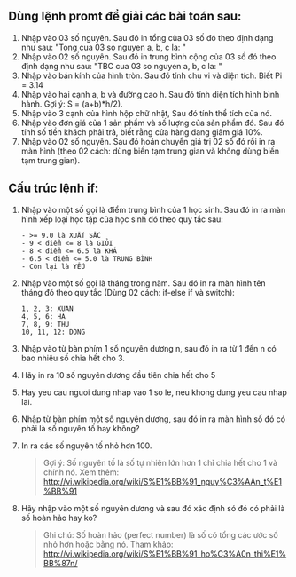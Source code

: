 ## Dùng lệnh promt để giải các bài toán sau:

1. Nhập vào 03 số nguyên. Sau đó in tổng của 03 số đó theo định dạng như sau: "Tong cua 03 so nguyen a, b, c la: "
2. Nhập vào 02 số nguyên. Sau đó in trung bình cộng của 03 số đó theo định dạng như sau: "TBC cua 03 so nguyen a, b, c la: "
3. Nhập vào bán kính của hình tròn. Sau đó tính chu vi và diện tích. Biết Pi = 3.14
4. Nhập vào hai cạnh a, b và đường cao h. Sau đó tính diện tích hình bình hành. Gợi ý: S = (a+b)\*h/2).
5. Nhập vào 3 cạnh của hình hộp chữ nhật, Sau đó tính thể tích của nó.
6. Nhập vào đơn giá của 1 sản phẩm và số lượng của sản phẩm đó. Sau đó tính số tiền khách phải trả, biết rằng cửa hàng đang giảm giá 10%.
7. Nhập vào 02 số nguyên. Sau đó hoán chuyển giá trị 02 số đó rồi in ra màn hình (theo 02 cách: dùng biến tạm trung gian và không dùng biến tạm trung gian).

## Cấu trúc lệnh if:

1. Nhập vào một số gọi là điểm trung bình của 1 học sinh. Sau đó in ra màn hình xếp loại học tập của học sinh đó theo quy tắc sau:

   ```
   - >= 9.0 là XUẤT SẮC
   - 9 < điểm <= 8 là GIỎI
   - 8 < điểm <= 6.5 là KHÁ
   - 6.5 < điểm <= 5.0 là TRUNG BÌNH
   - Còn lại là YẾU
   ```

2. Nhập vào một số gọi là tháng trong năm. Sau đó in ra màn hình tên tháng đó theo quy tắc (Dùng 02 cách: if-else if và switch):

   ```
   1, 2, 3: XUAN
   4, 5, 6: HA
   7, 8, 9: THU
   10, 11, 12: DONG
   ```

3. Nhập vào từ bàn phím 1 số nguyên dương n, sau đó in ra từ 1 đến n có bao nhiêu số chia hết cho 3.
4. Hãy in ra 10 số nguyên dương đầu tiên chia hết cho 5
5. Hay yeu cau nguoi dung nhap vao 1 so le, neu khong dung yeu cau nhap lai.
6. Nhập từ bàn phím một số nguyên dương, sau đó in ra màn hình số đó có phải là số nguyên tố hay không?
7. In ra các số nguyên tố nhỏ hơn 100.

   > Gợi ý: Số nguyên tố là số tự nhiên lớn hơn 1 chỉ chia hết cho 1 và chính nó. Xem thêm: http://vi.wikipedia.org/wiki/S%E1%BB%91_nguy%C3%AAn_t%E1%BB%91

8. Hãy nhập vào một số nguyên dương và sau đó xác định só đó có phải là số hoàn hảo hay ko?

   > Ghi chú: Số hoàn hảo (perfect number) là số có tổng các ước số nhỏ hơn hoặc bằng nó. Tham khảo: http://vi.wikipedia.org/wiki/S%E1%BB%91_ho%C3%A0n_thi%E1%BB%87n/
